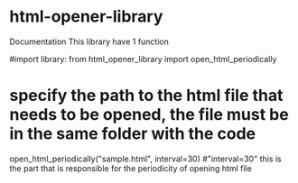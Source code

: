 # html-opener-library
Documentation
This library have 1 function

#import library:
from html_opener_library import open_html_periodically

# specify the path to the html file that needs to be opened, the file must be in the same folder with the code
open_html_periodically("sample.html", interval=30)
#"interval=30" this is the part that is responsible for the periodicity of opening html file
